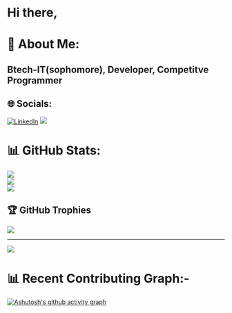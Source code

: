 <h1>Hi there,</h1>


# 💫 About Me:

<h2>Btech-IT(sophomore), Developer, Competitve Programmer</h2>


## 🌐 Socials:
[![LinkedIn](https://img.shields.io/badge/LinkedIn-%230077B5.svg?logo=linkedin&logoColor=white)](https://linkedin.com/in/https://www.linkedin.com/in/rohit-pandey-708875254/) 
<a href="/rohit-110/rohit-110/blob/main/rohitpandeyrp01@gmail.com">
  <img src="https://camo.githubusercontent.com/57b5f72e307eb1c998ed0182a94b9c99fd06d52de29b8bf76daf455c79ca6075/68747470733a2f2f696d672e736869656c64732e696f2f62616467652f474d61696c2d7265643f6c6f676f3d676d61696c266c6f676f436f6c6f723d7768697465267374796c653d666f722d7468652d6261646765" data-canonical-src="https://img.shields.io/badge/GMail-red?logo=gmail&amp;logoColor=white&amp;style=for-the-badge" style="max-width: 100%;">
    </a>


# 📊 GitHub Stats:
![](https://github-readme-stats.vercel.app/api?username=Rohit-110&theme=vision-friendly-dark&hide_border=false&include_all_commits=false&count_private=true)<br/>
![](https://github-readme-streak-stats.herokuapp.com/?user=Rohit-110&theme=vision-friendly-dark&hide_border=false)<br/>
![](https://github-readme-stats.vercel.app/api/top-langs/?username=Rohit-110&theme=vision-friendly-dark&hide_border=false&include_all_commits=false&count_private=true&layout=compact)


## 🏆 GitHub Trophies
![](https://github-profile-trophy.vercel.app/?username=Rohit-110&theme=radical&no-frame=false&no-bg=false&margin-w=4)

---
[![](https://visitcount.itsvg.in/api?id=Rohit-110&icon=0&color=0)](https://visitcount.itsvg.in)

# 📊 Recent Contributing Graph:-
[![Ashutosh's github activity graph](https://github-readme-activity-graph.vercel.app/graph?username=rohit-110)](https://github.com/rohit-110/github-readme-activity-graph)
